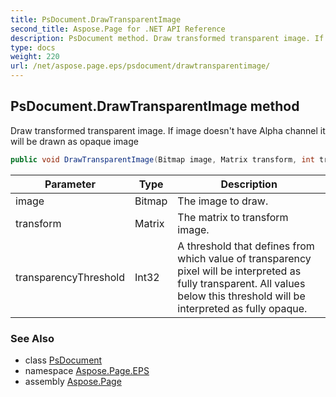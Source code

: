 ```yaml
---
title: PsDocument.DrawTransparentImage
second_title: Aspose.Page for .NET API Reference
description: PsDocument method. Draw transformed transparent image. If image doesnt have Alpha channel it will be drawn as opaque image
type: docs
weight: 220
url: /net/aspose.page.eps/psdocument/drawtransparentimage/
---
```

## PsDocument.DrawTransparentImage method

Draw transformed transparent image. If image doesn't have Alpha channel it will be drawn as opaque image

```csharp
public void DrawTransparentImage(Bitmap image, Matrix transform, int transparencyThreshold)
```

| Parameter | Type | Description |
| --- | --- | --- |
| image | Bitmap | The image to draw. |
| transform | Matrix | The matrix to transform image. |
| transparencyThreshold | Int32 | A threshold that defines from which value of transparency pixel will be interpreted as fully transparent. All values below this threshold will be interpreted as fully opaque. |

### See Also

* class [PsDocument](../)
* namespace [Aspose.Page.EPS](../../psdocument/)
* assembly [Aspose.Page](../../../)


